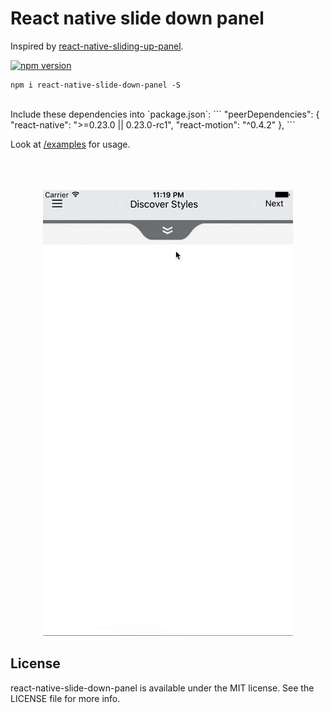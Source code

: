 # React native slide down panel

Inspired by [react-native-sliding-up-panel](https://github.com/ninamanalo19/react-native-sliding-up-panel).

[![npm version](https://badge.fury.io/js/react-native-slide-down-panel.svg)](https://badge.fury.io/js/react-native-slide-down-panel)

```
npm i react-native-slide-down-panel -S
```
<br>
Include these dependencies into `package.json`:
```
"peerDependencies": {
  "react-native": ">=0.23.0 || 0.23.0-rc1",
  "react-motion": "^0.4.2"
},
```

Look at [/examples](examples/sample.js) for usage.
<br>
<br>
<br>
<br>

<p align="center">
    <img src ="./slide-down.gif" />
</p>

## License

react-native-slide-down-panel is available under the MIT license. See the LICENSE file for more info.
